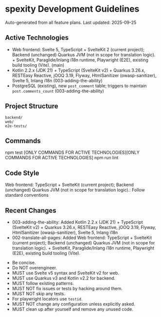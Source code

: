 # spexity Development Guidelines

Auto-generated from all feature plans. Last updated: 2025-09-25

## Active Technologies
- Web frontend: Svelte 5, TypeScript + SvelteKit 2 (current project); Backend (unchanged) Quarkus JVM (not in scope for translation logic). + SvelteKit, Paraglide/Inlang i18n runtime, Playwright (E2E), existing build tooling (Vite). (main)
- Kotlin 2.2.x (JDK 21) + TypeScript (SvelteKit v2) + Quarkus 3.26.x, RESTEasy Reactive, jOOQ 3.19, Flyway, HtmlSanitizer (owasp-sanitizer), Svelte 5, Inlang i18n (003-adding-the-ability)
- PostgreSQL (existing), new `post_comment` table; triggers to maintain `post.comments_count` (003-adding-the-ability)

## Project Structure
```
backend/
web/
e2e-tests/
```

## Commands
npm test [ONLY COMMANDS FOR ACTIVE TECHNOLOGIES][ONLY COMMANDS FOR ACTIVE TECHNOLOGIES] npm run lint

## Code Style
Web frontend: TypeScript + SvelteKit (current project); Backend (unchanged) Quarkus JVM (not in scope for translation logic).: Follow standard conventions

## Recent Changes
- 003-adding-the-ability: Added Kotlin 2.2.x (JDK 21) + TypeScript (SvelteKit v2) + Quarkus 3.26.x, RESTEasy Reactive, jOOQ 3.19, Flyway, HtmlSanitizer (owasp-sanitizer), Svelte 5, Inlang i18n
- 002-translate-all-pages: Added Web frontend: TypeScript + SvelteKit (current project); Backend (unchanged) Quarkus JVM (not in scope for translation logic). + SvelteKit, Paraglide/Inlang i18n runtime, Playwright (E2E), existing build tooling (Vite).

<!-- MANUAL ADDITIONS START -->
- Be concise.
- Do NOT overengineer.
- MUST use Svelte v5 syntax and SvelteKit v2 for web.
- MUST use Quarkus v3 and Kotlin v2.2 for backend.
- MUST follow existing patterns.
- MUST NOT fix issues or tests by hacking around them.
- MUST NOT skip any tests.
- For playwright locators use `testid`.
- MUST NOT change any configuration unless explicitly asked.
- MUST clean up after yourself and remove any unused code.
<!-- MANUAL ADDITIONS END -->